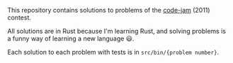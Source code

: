 This repository contains solutions to problems of the [code-jam](https://www.devsucodejam.com/) (2011) contest.

All solutions are in Rust because I'm learning Rust,
and solving problems is a funny way of learning a new language 😃.

Each solution to each problem with tests is in `src/bin/{problem number}`.
